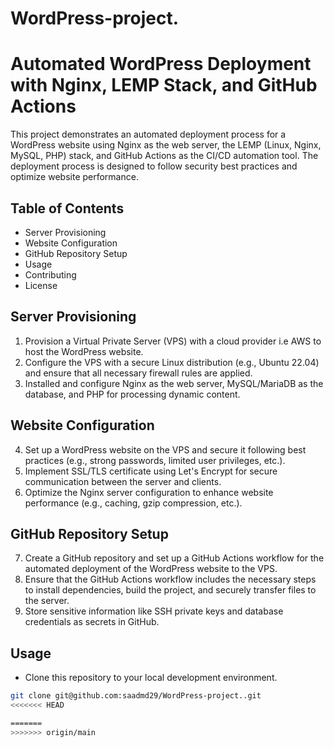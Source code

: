 # WordPress-project.
# Automated WordPress Deployment with Nginx, LEMP Stack, and GitHub Actions

This project demonstrates an automated deployment process for a WordPress website using Nginx as the web server, the LEMP (Linux, Nginx, MySQL, PHP) stack, and GitHub Actions as the CI/CD automation tool. The deployment process is designed to follow security best practices and optimize website performance.

## Table of Contents

- Server Provisioning
- Website Configuration
- GitHub Repository Setup
- Usage
- Contributing
- License

## Server Provisioning

1. Provision a Virtual Private Server (VPS) with a cloud provider i.e AWS to host the WordPress website.
2. Configure the VPS with a secure Linux distribution (e.g., Ubuntu 22.04) and ensure that all necessary firewall rules are applied.
3. Installed and configure Nginx as the web server, MySQL/MariaDB as the database, and PHP for processing dynamic content.

## Website Configuration

4. Set up a WordPress website on the VPS and secure it following best practices (e.g., strong passwords, limited user privileges, etc.).
5. Implement SSL/TLS certificate using Let's Encrypt for secure communication between the server and clients.
6. Optimize the Nginx server configuration to enhance website performance (e.g., caching, gzip compression, etc.).

## GitHub Repository Setup

7. Create a GitHub repository and set up a GitHub Actions workflow for the automated deployment of the WordPress website to the VPS.
8. Ensure that the GitHub Actions workflow includes the necessary steps to install dependencies, build the project, and securely transfer files to the server.
9. Store sensitive information like SSH private keys and database credentials as secrets in GitHub.

## Usage

- Clone this repository to your local development environment.

```bash
git clone git@github.com:saadmd29/WordPress-project..git
<<<<<<< HEAD

=======
>>>>>>> origin/main
